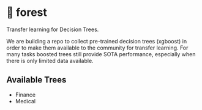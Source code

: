 # :deciduous_tree: forest
Transfer learning for Decision Trees.

We are building a repo to collect pre-trained decision trees (xgboost) in order to make them available to the community for transfer learning.
For many tasks boosted trees still provide SOTA performance, especially when there is only limited data available.

## Available Trees
- Finance
- Medical
